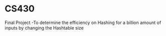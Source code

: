 # CS430
Final Project -To determine the efficiency on Hashing for a billion amount of inputs by changing the Hashtable size
